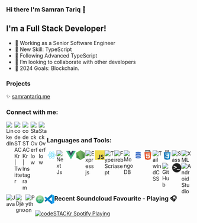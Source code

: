 ### Hi there I'm Samran Tariq 👋

## I'm a Full Stack Developer!

- 🔭 Working as a Senior Software Engineer
- 🎨 New Skill: TypeScript
- 🌱 Following Advanced TypeScript
- 👯 I’m looking to collaborate with other developers 
- 🥅 2024 Goals: Blockchain.

### Projects 
✨ [samrantariq.me](http://samrantariq.me/)

<!-- ### Projects
[<img align="left" alt="LinkedIn" width="252px" src="https://user-images.githubusercontent.com/50068566/119262828-1397da80-bbf6-11eb-87f3-b8efa9d9e99d.jpg"></img>](https://github.com/SamranTariq/Final_Year_Project)
[<img align="left" alt="LinkedIn" width="252px" src="https://user-images.githubusercontent.com/50068566/94859126-7eb95480-044d-11eb-80d4-62a23b4a7699.png"></img>](https://github.com/SamranTariq/Whatsapp_Facebook_VideoSaver)<br /><br /><br /><br /> -->
### Connect with me:

[<img align="left" alt="LinkedIn" width="22px" src="https://cdn.jsdelivr.net/npm/simple-icons@v3/icons/linkedin.svg" />](https://www.linkedin.com/in/samran-tariq/)
[<img align="left" alt="codeSTACKr | Twitter" width="22px" src="https://cdn.jsdelivr.net/npm/simple-icons@v3/icons/twitter.svg" />](https://twitter.com/SamranTariq9)
[<img align="left" alt="codeSTACKr | Instagram" width="22px" src="https://cdn.jsdelivr.net/npm/simple-icons@v3/icons/instagram.svg" />](https://www.instagram.com/samran______/)
[<img align="left" alt="Stack Overflow" width="22px" src="https://cdn.jsdelivr.net/npm/simple-icons@v3/icons/stackoverflow.svg" />](https://stackoverflow.com/users/11108736/samran-tariq)
[<img align="left" alt="Stack Overflow" width="22px" src="https://cdn.jsdelivr.net/npm/simple-icons@v3/icons/fiverr.svg" />](https://www.fiverr.com/samran_tariq?up_rollout=true)

<br>

### Languages and Tools:

<img align="left" alt="React" width="26px" src="https://raw.githubusercontent.com/github/explore/80688e429a7d4ef2fca1e82350fe8e3517d3494d/topics/react/react.png" />
<img align="left" alt="Next Js" width="26px" src="https://user-images.githubusercontent.com/50068566/119507930-b6805e00-bd88-11eb-8f31-cd2f5dd89c45.png" />
<img align="left" alt="React" width="26px" src="https://raw.githubusercontent.com/github/explore/80688e429a7d4ef2fca1e82350fe8e3517d3494d/topics/vue/vue.png" />
<img align="left" alt="Node.js" width="26px" src="https://raw.githubusercontent.com/github/explore/80688e429a7d4ef2fca1e82350fe8e3517d3494d/topics/nodejs/nodejs.png" />
<img align="left" alt="Express js" width="26px" src="https://user-images.githubusercontent.com/50068566/119507818-9a7cbc80-bd88-11eb-95b2-769ea89e927d.png" />
<img align="left" alt="JavaScript" width="26px" src="https://raw.githubusercontent.com/github/explore/80688e429a7d4ef2fca1e82350fe8e3517d3494d/topics/javascript/javascript.png" />
<img align="left" alt="TypeScript" width="26px" src="https://img.icons8.com/color/48/000000/typescript.png"/>

<img align="left" alt="Firebase" width="26px" src="https://user-images.githubusercontent.com/50068566/119508211-fe9f8080-bd88-11eb-9c10-28092e131359.png" />
<img align="left" alt="MongoDB" width="26px" src="https://user-images.githubusercontent.com/50068566/119509221-e1b77d00-bd89-11eb-959f-0be0caba8634.png" />
<img align="left" alt="SQL" width="26px" src="https://raw.githubusercontent.com/github/explore/80688e429a7d4ef2fca1e82350fe8e3517d3494d/topics/sql/sql.png" />
<img align="left" alt="HTML5" width="26px" src="https://raw.githubusercontent.com/github/explore/80688e429a7d4ef2fca1e82350fe8e3517d3494d/topics/html/html.png" />
<img align="left" alt="TailwindCSS" width="26px" src="https://user-images.githubusercontent.com/50068566/119505481-71f3c300-bd86-11eb-841e-0efb795ac833.png"/>
<img align="left" alt="CSS3" width="26px" src="https://raw.githubusercontent.com/github/explore/80688e429a7d4ef2fca1e82350fe8e3517d3494d/topics/css/css.png" />
<img align="left" alt="Sass" width="26px" src="https://img.icons8.com/color/144/000000/sass.png"/>
<!-- <img align="left" alt="TailwindCSS" width="26px" src="https://user-images.githubusercontent.com/50068566/119505481-71f3c300-bd86-11eb-841e-0efb795ac833.png"/> -->
<img align="left" alt="XML" width="26px" src="https://user-images.githubusercontent.com/50068566/94465409-4dd0e980-01d9-11eb-8f5b-0b2089729794.png" />
<img align="left" alt="GitHub" width="26px" src="https://user-images.githubusercontent.com/50068566/119508077-dd3e9480-bd88-11eb-9932-17a0b8088c14.png" />
<img align="left" alt="Terminal" width="26px" src="https://raw.githubusercontent.com/github/explore/80688e429a7d4ef2fca1e82350fe8e3517d3494d/topics/terminal/terminal.png" />
<img align="left" alt="Android Studio" width="26px" src="https://user-images.githubusercontent.com/50068566/94464315-c20a8d80-01d7-11eb-8bae-d9bfb4f4a8a1.png" />
<img align="left" alt="Java" width="26px" src="https://user-images.githubusercontent.com/50068566/94465265-12361f80-01d9-11eb-9e88-7c84c192647e.png" />
<img align="left" alt="Djagno" width="26px" src="https://user-images.githubusercontent.com/50068566/94464614-1dd51680-01d8-11eb-89fa-08af28c1348f.png" />
<img align="left" alt="Python" width="26px" src="https://user-images.githubusercontent.com/50068566/94465018-b2d80f80-01d8-11eb-9d23-474c468d7eae.png" />
<img align="left" alt="Atom" width="26px" src="https://raw.githubusercontent.com/github/explore/80688e429a7d4ef2fca1e82350fe8e3517d3494d/topics/atom/atom.png" />
<img align="left" alt="Visual Studio Code" width="26px" src="https://raw.githubusercontent.com/github/explore/80688e429a7d4ef2fca1e82350fe8e3517d3494d/topics/visual-studio-code/visual-studio-code.png" />

<br />

<br />

### Recent  Soundcloud Favourite - Playing 🎧
[<img src="https://now-playing-codestackr.vercel.app/api/spotify-playing" alt="codeSTACKr Spotify Playing" width="350" />](https://soundcloud.com/nguyen-lam-41616107/shakira-try-everything-zootopia-nightcore)
